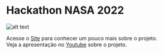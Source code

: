 # Hackathon NASA 2022

![alt text](https://raw.githubusercontent.com/JoaoAssalim/Hackatoon-NASA-2022/main/images/Climagr.png)




Acesse o [Site](https://climagro.netlify.app/) para conhecer um pouco mais sobre o projeto.<br>
Veja a apresentação no [Youtube](https://youtu.be/VDgl4adBzoY) sobre o projeto.




